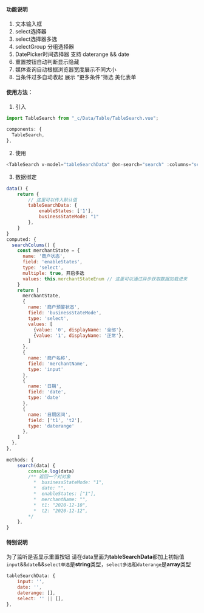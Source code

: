 #### 功能说明

1. 文本输入框
2. select选择器
3. select选择器多选
4. selectGroup 分组选择器
5. DatePicker时间选择器 支持 daterange && date
6. 重置按钮自动判断显示隐藏
7. 媒体查询自动根据浏览器宽度展示不同大小
8. 当条件过多自动收起 展示 “更多条件”筛选 美化表单

#### 使用方法：

1. 引入
```javascript
import TableSearch from "_c/Data/Table/TableSearch.vue";

components: {
  TableSearch,
},
```
2. 使用

``` javascript
<TableSearch v-model="tableSearchData" @on-search="search" :columns="searchColums" />
```

3. 数据绑定

```javascript
data() {
    return {
        // 这里可以传入默认值
        tableSearchData: {
            enableStates: ['1'], 
            businessStateMode: "1"
        },
    }
}
computed: {
  searchColums() {
    const merchantState = {
      name: '商户状态',
      field: 'enableStates',
      type: 'select',
      multiple: true, 开启多选
      values: this.merchantStateEnum // 这里可以通过异步获取数据加载进来
    }
    return [
      merchantState,
      {
        name: '商户预警状态',
        field: 'businessStateMode',
        type: 'select',
        values: [
          {value: '0', displayName: '全部'},
          {value: '1', displayName: '正常'},
        ]
      },
      {
        name: '商户名称',
        field: 'merchantName',
        type: 'input'
      },
      {
        name: '日期',
        field: 'date',
        type: 'date'
      },
      {
        name: '日期区间',
        field: ['t1', 't2'],
        type: 'daterange'
      },
    ]
  },
},
    
methods: {
    search(data) {
        console.log(data)
        /** 返回一个对对象
          *  businessStateMode: "1",
          *  date: "",
          *  enableStates: ["1"],
          *  merchantName: "",
          *  t1: "2020-12-10",
          *  t2: "2020-12-12",
        */
    },
}
```

#### 特别说明

为了监听是否显示重置按钮 请在data里面为**tableSearchData**都加上初始值` input`&&`date`&&`select单选`是**string**类型，`select多选`和`daterange`是**array**类型

```javascript
tableSearchData: {
    input: '',
    date: '',
    daterange: [],
    select: '' || [],
},
```

